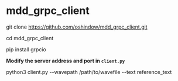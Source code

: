 # mdd_grpc_client
git clone https://github.com/oshindow/mdd_grpc_client.git

cd mdd_grpc_client

pip install grpcio

**Modify the server address and port in `client.py`**

python3 client.py --wavepath /path/to/wavefile --text reference_text
